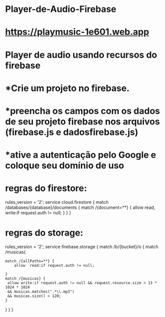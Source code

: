 # Player-de-Audio-Firebase
# https://playmusic-1e601.web.app
# Player de audio usando recursos do firebase
# *Crie um projeto no firebase.
# *preencha os campos com os dados de seu projeto firebase nos arquivos (firebase.js e dadosfirebase.js)
# *ative a autenticação pelo Google e coloque seu domínio de uso
 
# regras do firestore:


rules_version = '2';
service cloud.firestore {
  match /databases/{database}/documents {
    match /{document=**} {
      allow read, write:if request.auth != null;
    }
  }
}


# regras do storage:

rules_version = '2';
service firebase.storage {
  match /b/{bucket}/o {
  match /musicas{
  	
    match /{allPaths=**} {
    	allow  read:if request.auth != null;
     
    }
    match /{musicas} {
     allow write:if request.auth != null && request.resource.size < 13 * 1024 * 1024
     && musicas.matches(".*\\.mp3")
     && musicas.size() < 120;
    }
   }
  }
}
